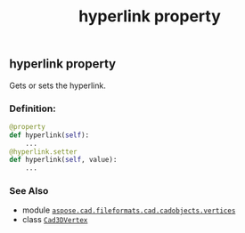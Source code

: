﻿---
title: hyperlink property
second_title: Aspose.CAD for Python via .NET API References
description: 
type: docs
weight: 180
url: /python-net/aspose.cad.fileformats.cad.cadobjects.vertices/cad3dvertex/hyperlink/
is_root: false
---

## hyperlink property


Gets or sets the hyperlink.
### Definition:
```python
@property
def hyperlink(self):
    ...
@hyperlink.setter
def hyperlink(self, value):
    ...
```

### See Also
* module [`aspose.cad.fileformats.cad.cadobjects.vertices`](../../)
* class [`Cad3DVertex`](/cad/python-net/aspose.cad.fileformats.cad.cadobjects.vertices/cad3dvertex)
